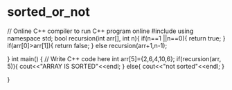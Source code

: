 # sorted_or_not
// Online C++ compiler to run C++ program online
#include <iostream>
using namespace std;
bool recursion(int arr[], int n){
    if(n==1 ||n==0){
        return true;
    }
    if(arr[0]>arr[1]){
        return false;
    }
    else
    recursion(arr+1,n-1);
    
}
int main() {
    // Write C++ code here
    int arr[5]={2,6,4,10,6};
     if(recursion(arr, 5)){
     cout<<"ARRAY IS SORTED"<<endl;
     }
     else{
         cout<<"not sorted"<<endl;
     }
    
}
